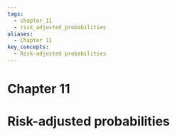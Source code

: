 ```yaml
---
tags:
  - chapter_11
  - risk_adjusted_probabilities
aliases:
  - Chapter 11
key_concepts:
  - Risk-adjusted probabilities
---
```


# Chapter 11  

# Risk-adjusted probabilities  
